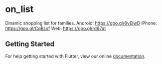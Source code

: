 # on_list

Dinamic shopping list for families.
Android: https://goo.gl/6vEiwD
iPhone: https://goo.gl/CqBLsf
Web: https://goo.gl/rd67qt
## Getting Started

For help getting started with Flutter, view our online
[documentation](https://flutter.io/).
